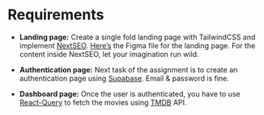 # Requirements

- **Landing page:** Create a single fold landing page with TailwindCSS and implement [NextSEO](https://www.npmjs.com/package/next-seo). [Here’s](https://www.figma.com/file/hCLSUmoBhYorxjMV7uN0jF/Untitled?type=design&node-id=0%3A1&mode=design&t=c49B2jB02wQAR3Ug-1) the Figma file for the landing page. For the content inside NextSEO, let your imagination run wild.

- **Authentication page:** Next task of the assignment is to create an authentication page using [Supabase](https://supabase.com/). Email & password is fine.

- **Dashboard page:** Once the user is authenticated, you have to use [React-Query](https://tanstack.com/query/latest) to fetch the movies using [TMDB](https://developer.themoviedb.org/reference/intro/getting-started) API.

